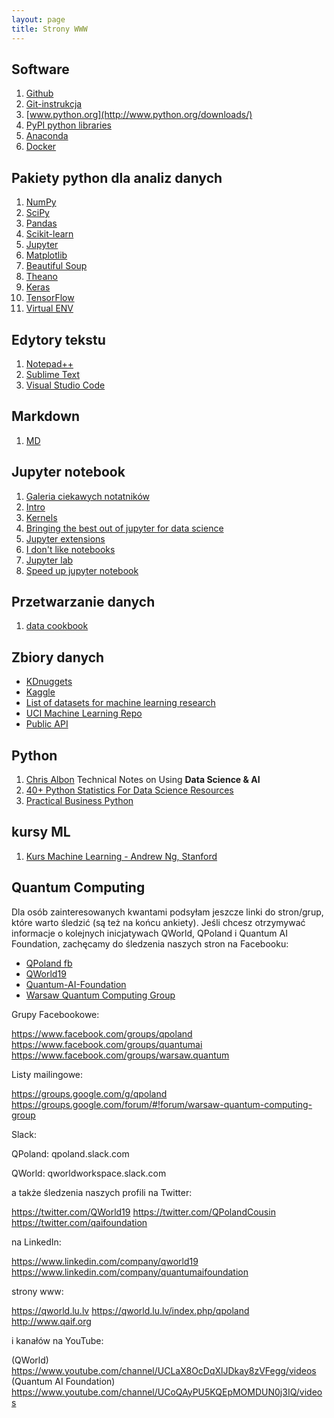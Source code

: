 ```yaml
---
layout: page
title: Strony WWW
---
```



## Software 

1. [Github](https://github.com/)
2. [Git-instrukcja](https://git-scm.com/book/pl/v2)
3. [www.python.org](http://www.python.org/downloads/)
4. [PyPI python libraries](https://pypi.python.org/pypi)
5. [Anaconda](http://continuum.io/downloads)
6. [Docker](https://docs.docker.com/get-docker/)

## Pakiety python dla analiz danych

1. [NumPy](http://www.numpy.org)
2. [SciPy](http://www.scipy.org)
3. [Pandas](http://pandas.pydata.org)
4. [Scikit-learn](http://scikit-learn.org/stable)
5. [Jupyter](http://jupyter.org)
6. [Matplotlib](http://matplotlib.org)
7. [Beautiful Soup](http://wwwcrummy.com/software/BeautifulSoup)
8. [Theano](http://deeplearning.net/software/theano)
9. [Keras](http://keras.io)
10. [TensorFlow](https://www.tensorflow.org)
11. [Virtual ENV](https://docs.python.org/3/tutorial/venv.html)

## Edytory tekstu

1. [Notepad++](https://notepad-plus-plus.org/download)
2. [Sublime Text](https://www.sublimetext.com)
3. [Visual Studio Code](https://code.visualstudio.com)

## Markdown

1. [MD](http://daringfireball.net/projects/markdown/)

## Jupyter notebook

1. [Galeria ciekawych notatników](https://github.com/jupyter/jupyter/wiki/A-gallery-of-interesting-Jupyter-Notebooks#accessing-an-ibm-quantum-computer-via-notebooks)
2. [Intro](https://www.youtube.com/watch?v=HW29067qVWk)
3. [Kernels](https://github.com/jupyter/jupyter/wiki/Jupyter-kernels)
4. [Bringing the best out of jupyter for data science](https://towardsdatascience.com/bringing-the-best-out-of-jupyter-notebooks-for-data-science-f0871519ca29)
5. [Jupyter extensions](https://towardsdatascience.com/jupyter-notebook-extensions-517fa69d2231)
6. [I don't like notebooks](https://www.youtube.com/watch?v=7jiPeIFXb6U)
7. [Jupyter lab](https://www.youtube.com/watch?v=NSiPeoDpwuI)
8. [Speed up jupyter notebook](https://towardsdatascience.com/speed-up-jupyter-notebooks-20716cbe2025)

## Przetwarzanie danych

1. [data cookbook](https://www.datafix.com.au/cookbook/index.html)

## Zbiory danych

- [KDnuggets](https://www.kdnuggets.com)
- [Kaggle](https://www.kaggle.com/Competitions)
- [List of datasets for machine learning research](https://en.wikipedia.org/wiki/List_of_datasets_for_machine_learning_research)
- [UCI Machine Learning Repo](http://archive.ics.uci.edu/ml/index.php)
- [Public API](https://github.com/toddmotto/public-apis)

## Python

1. [Chris Albon](https://chrisalbon.com/) Technical Notes on Using **Data Science & AI** 
2. [40+ Python Statistics For Data Science Resources](https://www.datacamp.com/community/tutorials/python-statistics-data-science)
3. [Practical Business Python](http://pbpython.com/)

## kursy ML

1. [Kurs Machine Learning - Andrew Ng, Stanford](https://www.youtube.com/watch?v=PPLop4L2eGk&list=PLLssT5z_DsK-h9vYZkQkYNWcItqhlRJLN)

## Quantum Computing

Dla osób zainteresowanych kwantami podsyłam jeszcze linki do stron/grup, które warto śledzić (są też na końcu ankiety).
Jeśli chcesz otrzymywać informacje o kolejnych inicjatywach QWorld, QPoland i Quantum AI Foundation, zachęcamy do śledzenia naszych stron na Facebooku:

- [QPoland fb](https://www.facebook.com/QPoland-110308580421373)
- [QWorld19](https://www.facebook.com/qworld19)
- [Quantum-AI-Foundation](https://www.facebook.com/Quantum-AI-Foundation-101363181408726)
- [Warsaw Quantum Computing Group](https://www.facebook.com/Warsaw-Quantum-Computing-Group-1936160966506139)

Grupy Facebookowe: 

https://www.facebook.com/groups/qpoland
https://www.facebook.com/groups/quantumai
https://www.facebook.com/groups/warsaw.quantum

Listy mailingowe:

https://groups.google.com/g/qpoland
https://groups.google.com/forum/#!forum/warsaw-quantum-computing-group

Slack:

QPoland: qpoland.slack.com

QWorld: qworldworkspace.slack.com

a także śledzenia naszych profili na Twitter:

https://twitter.com/QWorld19
https://twitter.com/QPolandCousin
https://twitter.com/qaifoundation

na LinkedIn:

https://www.linkedin.com/company/qworld19
https://www.linkedin.com/company/quantumaifoundation

strony www:

https://qworld.lu.lv
https://qworld.lu.lv/index.php/qpoland
http://www.qaif.org

i kanałów na YouTube:

(QWorld) https://www.youtube.com/channel/UCLaX8OcDqXlJDkay8zVFegg/videos
(Quantum AI Foundation) https://www.youtube.com/channel/UCoQAyPU5KQEpMOMDUN0j3IQ/videos
